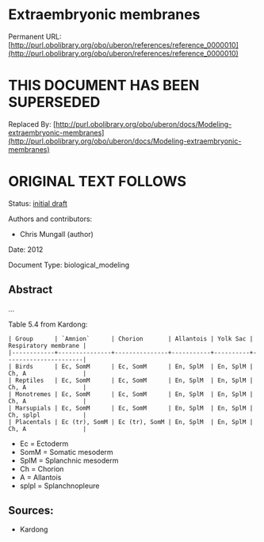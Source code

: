 # Extraembryonic membranes


Permanent URL: [http://purl.obolibrary.org/obo/uberon/references/reference_0000010](http://purl.obolibrary.org/obo/uberon/references/reference_0000010)

# THIS DOCUMENT HAS BEEN SUPERSEDED


Replaced By: [http://purl.obolibrary.org/obo/uberon/docs/Modeling-extraembryonic-membranes](http://purl.obolibrary.org/obo/uberon/docs/Modeling-extraembryonic-membranes)

# ORIGINAL TEXT FOLLOWS


Status: [initial draft](http://purl.org/spar/pso/initial-draft)

Authors and contributors:

 * Chris Mungall (author)

Date: 2012

Document Type: biological_modeling

## Abstract
...


Table 5.4 from Kardong:

    | Group      | `Amnion`      | Chorion       | Allantois | Yolk Sac | Respiratory membrane |
    |------------+---------------+---------------+-----------+----------+----------------------|
    | Birds      | Ec, SomM      | Ec, SomM      | En, SplM  | En, SplM | Ch, A                |
    | Reptiles   | Ec, SomM      | Ec, SomM      | En, SplM  | En, SplM | Ch, A                |
    | Monotremes | Ec, SomM      | Ec, SomM      | En, SplM  | En, SplM | Ch, A                |
    | Marsupials | Ec, SomM      | Ec, SomM      | En, SplM  | En, SplM | Ch, splpl            |
    | Placentals | Ec (tr), SomM | Ec (tr), SomM | En, SplM  | En, SplM | Ch, A                |

 * Ec = Ectoderm
 * SomM = Somatic mesoderm
 * SplM = Splanchnic mesoderm
 * Ch = Chorion
 * A = Allantois
 * splpl = Splanchnopleure

## Sources:
 * Kardong



